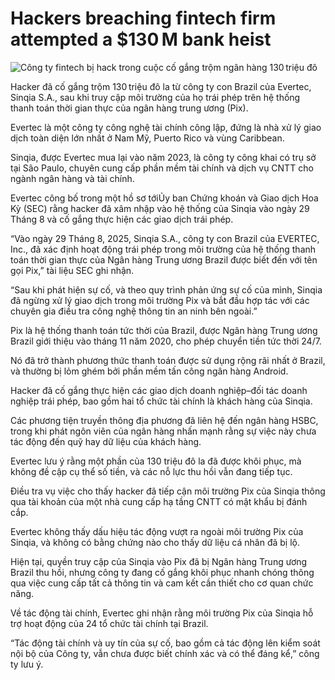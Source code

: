 # Hackers breaching fintech firm attempted a $130 M bank heist  

![Công ty fintech bị hack trong cuộc cố gắng trộm ngân hàng 130 triệu đô](/content/hl-images/2024/02/06/money-bill.jpg)

Hacker đã cố gắng trộm 130 triệu đô la từ công ty con Brazil của Evertec, Sinqia S.A., sau khi truy cập môi trường của họ trái phép trên hệ thống thanh toán thời gian thực của ngân hàng trung ương (Pix).

Evertec là một công ty công nghệ tài chính công lập, đứng là nhà xử lý giao dịch toàn diện lớn nhất ở Nam Mỹ, Puerto Rico và vùng Caribbean.

Sinqia, được Evertec mua lại vào năm 2023, là công ty công khai có trụ sở tại São Paulo, chuyên cung cấp phần mềm tài chính và dịch vụ CNTT cho ngành ngân hàng và tài chính.

Evertec công bố trong một hồ sơ tớiỦy ban Chứng khoán và Giao dịch Hoa Kỳ (SEC) rằng hacker đã xâm nhập vào hệ thống của Sinqia vào ngày 29 Tháng 8 và cố gắng thực hiện các giao dịch trái phép.

“Vào ngày 29 Tháng 8, 2025, Sinqia S.A., công ty con Brazil của EVERTEC, Inc., đã xác định hoạt động trái phép trong môi trường của hệ thống thanh toán thời gian thực của Ngân hàng Trung ương Brazil được biết đến với tên gọi Pix,” tài liệu SEC ghi nhận.

“Sau khi phát hiện sự cố, và theo quy trình phản ứng sự cố của mình, Sinqia đã ngừng xử lý giao dịch trong môi trường Pix và bắt đầu hợp tác với các chuyên gia điều tra công nghệ thông tin an ninh bên ngoài.”

Pix là hệ thống thanh toán tức thời của Brazil, được Ngân hàng Trung ương Brazil giới thiệu vào tháng 11 năm 2020, cho phép chuyển tiền tức thời 24/7.

Nó đã trở thành phương thức thanh toán được sử dụng rộng rãi nhất ở Brazil, và thường bị lỏm ghém bởi phần mềm tấn công ngân hàng Android.

Hacker đã cố gắng thực hiện các giao dịch doanh nghiệp–đối tác doanh nghiệp trái phép, bao gồm hai tổ chức tài chính là khách hàng của Sinqia.

Các phương tiện truyền thông địa phương đã liên hệ đến ngân hàng HSBC, trong khi phát ngôn viên của ngân hàng nhấn mạnh rằng sự việc này chưa tác động đến quỹ hay dữ liệu của khách hàng.

Evertec lưu ý rằng một phần của 130 triệu đô la đã được khôi phục, mà không đề cập cụ thể số tiền, và các nỗ lực thu hồi vẫn đang tiếp tục.

Điều tra vụ việc cho thấy hacker đã tiếp cận môi trường Pix của Sinqia thông qua tài khoản của một nhà cung cấp hạ tầng CNTT có mật khẩu bị đánh cắp.

Evertec không thấy dấu hiệu tác động vượt ra ngoài môi trường Pix của Sinqia, và không có bằng chứng nào cho thấy dữ liệu cá nhân đã bị lộ.

Hiện tại, quyền truy cập của Sinqia vào Pix đã bị Ngân hàng Trung ương Brazil thu hồi, nhưng công ty đang cố gắng khôi phục nhanh chóng thông qua việc cung cấp tất cả thông tin và cam kết cần thiết cho cơ quan chức năng.

Về tác động tài chính, Evertec ghi nhận rằng môi trường Pix của Sinqia hỗ trợ hoạt động của 24 tổ chức tài chính tại Brazil.

“Tác động tài chính và uy tín của sự cố, bao gồm cả tác động lên kiểm soát nội bộ của Công ty, vẫn chưa được biết chính xác và có thể đáng kể,” công ty lưu ý.